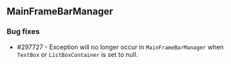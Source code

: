 ## MainFrameBarManager

### Bug fixes

* \#297727 - Exception will no longer occur in `MainFrameBarManager` when `TextBox` or `ListBoxContainer` is set to null.